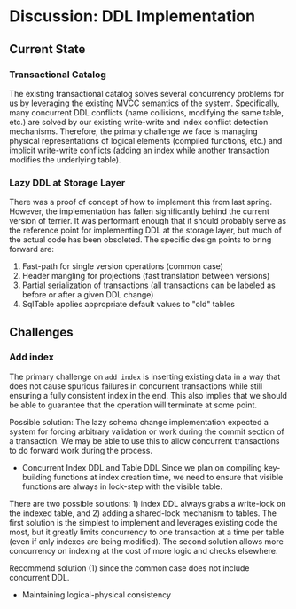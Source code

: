 # Discussion: DDL Implementation

## Current State

### Transactional Catalog

The existing transactional catalog solves several concurrency problems for us by leveraging the existing MVCC semantics of the system.  Specifically, many concurrent DDL conflicts (name collisions, modifying the same table, etc.) are solved by our existing write-write and index conflict detection mechanisms.  Therefore, the primary challenge we face is managing physical representations of logical elements (compiled functions, etc.) and implicit write-write conflicts (adding an index while another transaction modifies the underlying table).

### Lazy DDL at Storage Layer

There was a proof of concept of how to implement this from last spring.  However, the implementation has fallen significantly behind the current version of terrier.  It was performant enough that it should probably serve as the reference point for implementing DDL at the storage layer, but much of the actual code has been obsoleted.  The specific design points to bring forward are:
1. Fast-path for single version operations (common case)
2. Header mangling for projections (fast translation between versions)
3. Partial serialization of transactions (all transactions can be labeled as before or after a given DDL change)
4. SqlTable applies appropriate default values to "old" tables

## Challenges

### Add index
The primary challenge on `add index` is inserting existing data in a way that does not cause spurious failures in concurrent transactions while still ensuring a fully consistent index in the end.  This also implies that we should be able to guarantee that the operation will terminate at some point.

Possible solution:  The lazy schema change implementation expected a system for forcing arbitrary validation or work during the commit section of a transaction.  We may be able to use this to allow concurrent transactions to do forward work during the process.

- Concurrent Index DDL and Table DDL
Since we plan on compiling key-building functions at index creation time, we need to ensure that visible functions are always in lock-step with the visible table.

There are two possible solutions: 1) index DDL always grabs a write-lock on the indexed table, and 2) adding a shared-lock mechanism to tables.  The first solution is the simplest to implement and leverages existing code the most, but it greatly limits concurrency to one transaction at a time per table (even if only indexes are being modified).  The second solution allows more concurrency on indexing at the cost of more logic and checks elsewhere.

Recommend solution (1) since the common case does not include concurrent DDL.

- Maintaining logical-physical consistency